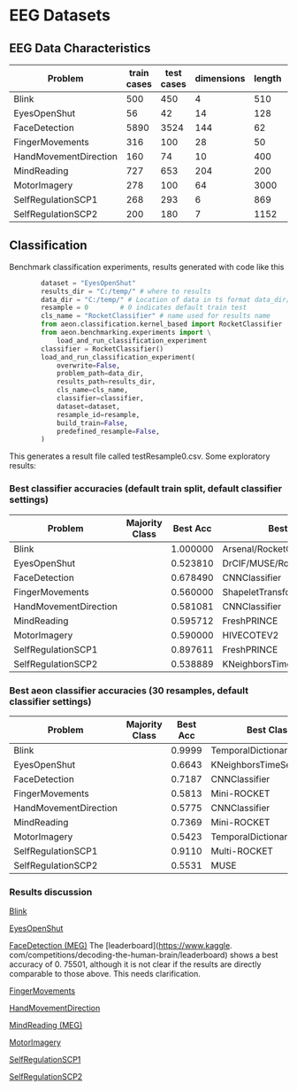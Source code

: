# EEG Datasets


## EEG Data Characteristics
| Problem               | train cases | test cases | dimensions | length  | num classes  |
|---                    |---    |---    |---    |---    |---|
| Blink                 | 500   | 450   | 4   | 510   |  2 |
| EyesOpenShut          | 56    | 42    | 14  |  128  | 2  |
| FaceDetection         | 5890  | 3524  | 144 |  62   |  2 |
| FingerMovements       | 316   | 100   | 28  |  50   |  2 |
| HandMovementDirection | 160   | 74    | 10  |  400  | 4  |
| MindReading           | 727   | 653   | 204 | 200   |  2 |
| MotorImagery          | 278   | 100   | 64  | 3000  | 2  |
| SelfRegulationSCP1    | 268   | 293   | 6   | 869   |  2 |
| SelfRegulationSCP2    | 200   | 180   | 7   | 1152  |  2 |

## Classification
Benchmark classification experiments, results generated with code like this

```python
        dataset = "EyesOpenShut"
        results_dir = "C:/temp/" # where to results
        data_dir = "C:/temp/" # Location of data in ts format data_dir/<dataset>/
        resample = 0        # 0 indicates default train test
        cls_name = "RocketClassifier" # name used for results name
        from aeon.classification.kernel_based import RocketClassifier
        from aeon.benchmarking.experiments import \
            load_and_run_classification_experiment
        classifier = RocketClassifier()
        load_and_run_classification_experiment(
            overwrite=False,
            problem_path=data_dir,
            results_path=results_dir,
            cls_name=cls_name,
            classifier=classifier,
            dataset=dataset,
            resample_id=resample,
            build_train=False,
            predefined_resample=False,
        )
```

This generates a result file called testResample0.csv. Some exploratory results:

### Best classifier accuracies (default train split,  default classifier settings)

| Problem             |	Majority Class	   | Best Acc  | Best Classifier  |
|---                  |---              |---        |---                 |
| Blink		          |   |  1.000000	| Arsenal/RocketClassifier       |
| EyesOpenShut		  |    |   0.523810	| DrCIF/MUSE/RocketClassifier    |
| FaceDetection		  |   |   0.678490	| CNNClassifier              |
| FingerMovements		| | 0.560000	    | ShapeletTransformClassifier   |
| HandMovementDirection |   | 0.581081	| CNNClassifier |
| MindReading		    | | 0.595712	    | FreshPRINCE |
| MotorImagery		    |  |   0.590000	| HIVECOTEV2 |
| SelfRegulationSCP1	|	| 0.897611	| FreshPRINCE |
| SelfRegulationSCP2	|	| 0.538889	| KNeighborsTimeSeriesClassifier/TDE |

### Best aeon classifier accuracies (30 resamples, default classifier settings)

| Problem             |	Majority Class	   | Best Acc  | Best Classifier  |
|---                  |---         |---        |---                 |
| Blink		          |            | 0.9999	   | TemporalDictionaryEnsemble |
| EyesOpenShut		  |  | 0.6643	 | KNeighborsTimeSeriesClassifier |
| FaceDetection		  |  | 0.7187 | 	CNNClassifier |
| FingerMovements	  |  | 0.5813 | 	Mini-ROCKET |
| HandMovementDirection|  | 0.5775 | 	CNNClassifier |
| MindReading		  |  | 0.7369 | 	Mini-ROCKET |
| MotorImagery		  |  | 0.5423 | 	TemporalDictionaryEnsemble |
| SelfRegulationSCP1  |  | 0.9110 | 	Multi-ROCKET |
| SelfRegulationSCP2  |  |	0.5531 | 	MUSE |

### Results discussion
[Blink](https://github.com/Kelvin9811/EEG-Blink-dataset)

[EyesOpenShut](https://archive.ics.uci.edu/ml/machine-learning-databases/00264/)

[FaceDetection (MEG)](https://www.kaggle.com/c/decoding-the-human-brain/data)
The [leaderboard](https://www.kaggle.
com/competitions/decoding-the-human-brain/leaderboard) shows a best accuracy of 0.
75501, although it is not clear if the results are directly comparable to those
above. This needs clarification.


[FingerMovements](http://www.bbci.de/competition/ii/berlin_desc.html)

[HandMovementDirection](http://bbci.de/competition/iv/)

[MindReading (MEG)](https://www.researchgate.net/publication/239918465_ICANNPASCAL2_Challenge_MEG_Mind_Reading_--_Overview_and_Results)

[MotorImagery](http://bbci.de/competition/iii/desc_I.html)

[SelfRegulationSCP1](http://bbci.de/competition/ii/tuebingen_desc_i.html)

[SelfRegulationSCP2](http://bbci.de/competition/ii/tuebingen_desc_i.html)
